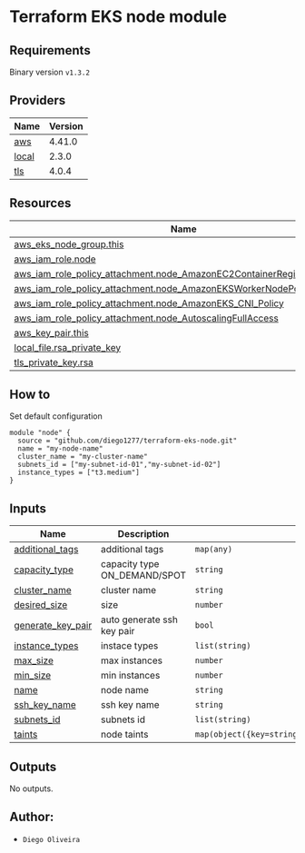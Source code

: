 # Terraform EKS node module

## Requirements
Binary version ```v1.3.2```

## Providers

| Name | Version |
|------|---------|
| <a name="provider_aws"></a> [aws](#provider\_aws) | 4.41.0 |
| <a name="provider_local"></a> [local](#provider\_local) | 2.3.0 |
| <a name="provider_tls"></a> [tls](#provider\_tls) | 4.0.4 |

## Resources

| Name | Type |
|------|------|
| [aws_eks_node_group.this](https://registry.terraform.io/providers/hashicorp/aws/latest/docs/resources/eks_node_group) | resource |
| [aws_iam_role.node](https://registry.terraform.io/providers/hashicorp/aws/latest/docs/resources/iam_role) | resource |
| [aws_iam_role_policy_attachment.node_AmazonEC2ContainerRegistryReadOnly](https://registry.terraform.io/providers/hashicorp/aws/latest/docs/resources/iam_role_policy_attachment) | resource |
| [aws_iam_role_policy_attachment.node_AmazonEKSWorkerNodePolicy](https://registry.terraform.io/providers/hashicorp/aws/latest/docs/resources/iam_role_policy_attachment) | resource |
| [aws_iam_role_policy_attachment.node_AmazonEKS_CNI_Policy](https://registry.terraform.io/providers/hashicorp/aws/latest/docs/resources/iam_role_policy_attachment) | resource |
| [aws_iam_role_policy_attachment.node_AutoscalingFullAccess](https://registry.terraform.io/providers/hashicorp/aws/latest/docs/resources/iam_role_policy_attachment) | resource |
| [aws_key_pair.this](https://registry.terraform.io/providers/hashicorp/aws/latest/docs/resources/key_pair) | resource |
| [local_file.rsa_private_key](https://registry.terraform.io/providers/hashicorp/local/latest/docs/resources/file) | resource |
| [tls_private_key.rsa](https://registry.terraform.io/providers/hashicorp/tls/latest/docs/resources/private_key) | resource |

## How to
Set default configuration
```
module "node" {
  source = "github.com/diego1277/terraform-eks-node.git"
  name = "my-node-name"
  cluster_name = "my-cluster-name"
  subnets_id = ["my-subnet-id-01","my-subnet-id-02"]
  instance_types = ["t3.medium"]
}
```
## Inputs

| Name | Description | Type | Default | Required |
|------|-------------|------|---------|:--------:|
| <a name="input_additional_tags"></a> [additional\_tags](#input\_additional\_tags) | additional tags | `map(any)` | `{}` | no |
| <a name="input_capacity_type"></a> [capacity\_type](#input\_capacity\_type) | capacity type ON\_DEMAND/SPOT | `string` | `"SPOT"` | no |
| <a name="input_cluster_name"></a> [cluster\_name](#input\_cluster\_name) | cluster name | `string` | n/a | yes |
| <a name="input_desired_size"></a> [desired\_size](#input\_desired\_size) | size | `number` | `1` | no |
| <a name="input_generate_key_pair"></a> [generate\_key\_pair](#input\_generate\_key\_pair) | auto generate ssh key pair | `bool` | `true` | no |
| <a name="input_instance_types"></a> [instance\_types](#input\_instance\_types) | instace types | `list(string)` | n/a | yes |
| <a name="input_max_size"></a> [max\_size](#input\_max\_size) | max instances | `number` | `1` | no |
| <a name="input_min_size"></a> [min\_size](#input\_min\_size) | min instances | `number` | `1` | no |
| <a name="input_name"></a> [name](#input\_name) | node name | `string` | n/a | yes |
| <a name="input_ssh_key_name"></a> [ssh\_key\_name](#input\_ssh\_key\_name) | ssh key name | `string` | `""` | no |
| <a name="input_subnets_id"></a> [subnets\_id](#input\_subnets\_id) | subnets id | `list(string)` | n/a | yes |
| <a name="input_taints"></a> [taints](#input\_taints) | node taints | `map(object({key=string,value=optional(string),effect=optional(string,"NO_SCHEDULE")}))` | `{}` | no |

## Outputs

No outputs.

## Author:
- `Diego Oliveira`                                                                                                 

